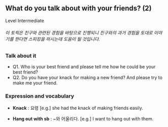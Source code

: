 ## What do you talk about with your friends? (2)
Level Intermediate
###### 이 토픽은 친구와 관련된 경험을 바탕으로 진행되니 친구와의 과거 경험을 토대로 이야기를 한다면 스피킹을 하시는데 도움이 될 것입니다.

### Talk about it
- Q1. Who is your best friend and please tell me how he could be your best friend?- Q2. Do you have your knack for making a new friend? And please try to make me your friend.
### Expression and vocabulary
- **Knack** : 요령
[e.g.] she had the knack of making friends easily.

- **Hang out with sb** : ~와 어울리다.
[e.g.] I want to hang out with them.



